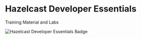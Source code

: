 # Hazelcast Developer Essentials

Training Material and Labs

![Hazelcast Developer Essentials Badge](https://hazelcast.com/wp-content/uploads/2020/09/developer-essentials.png)

